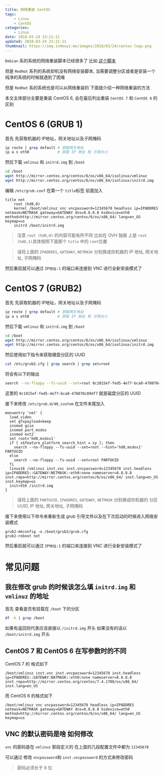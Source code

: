 ```yaml
---
title: 网络重装 CentOS
tags: 
    - Linux
    - CentOS
categories:
    - Linux
date: 2018-03-24 23:21:11
updated: 2018-03-24 23:21:11
thumbnail: https://img.indexyz.me/images/2018/03/24/centos-logo.png
---
```

`Debian` 系的系统的网络重装脚本已经很多了 比如 [这个脚本](https://moeclub.org/2017/03/25/82/)

但是 `RedHat` 系列的系统却机没有网络安装脚本, 当需要调整分区或者是安装一个纯净的系统的时候就遇到了困难

但是 `RedHat` 系的系统也是可以从网络重装的 下面就介绍一种网络重装的方法

<!-- more -->

本文主体部分主要是重装 CentOS 6, 会在最后列出重装 `CentOS 7` 和 `CentOS 6` 的区别 

# CentOS 6 (GRUB 1)

首先 先获取机器的 IP地址，网关地址以及子网掩码

```bash
ip route | grep default # 获取网关地址
ip a s eth0             # 获取 IP 地址 和 子网大小
```

然后下载 `vmlinuz` 和 `initrd.img` 到 `/boot`

```bash
cd /boot
wget http://mirror.centos.org/centos/6/os/x86_64/isolinux/vmlinuz
wget http://mirror.centos.org/centos/6/os/x86_64/isolinux/initrd.img
```

编辑 `/etc/grub.conf` 在第一个 `title`标签 前面加入

```
title net
    root (hd0,0)
    kernel /boot/vmlinuz vnc vncpassword=12345678 headless ip=IPADDRES netmask=NETMASK gateway=GATEWAY dns=8.8.8.8 ksdevice=eth0 method=http://mirror.centos.org/centos/6/os/x86_64/ lang=en_US keymap=us
    initrd /boot/initrd.img
```

> 注意 `root (hd0,0)` 的内容可能有所不同 比如在 OVH 独服 上是 `root (hd0,1)`具体按照下面那个 `title` 中的 `root`位置

> 请将上面的 `IPADDRES`, `GATEWAY`, `NETMASK` 分别换成你机器的 IP 地址, 网关地址, 子网掩码

然后重启就可以通过 `IP地址:1` 的端口来连接到 VNC 进行全新安装模式了

# CentOS 7 (GRUB2)

首先 先获取机器的 IP地址，网关地址以及子网掩码

```bash
ip route | grep default # 获取网关地址
ip a s eth0             # 获取 IP 地址 和 子网大小
```

然后下载 `vmlinuz` 和 `initrd.img` 到 `/boot`

```bash
cd /boot
wget http://mirror.centos.org/centos/6/os/x86_64/isolinux/vmlinuz
wget http://mirror.centos.org/centos/6/os/x86_64/isolinux/initrd.img
```

然后使用如下指令来获取硬盘分区的 UUID

```bash
cat /etc/grub2.cfg | grep search | grep set=root
```

将会有以下的输出

```bash
search --no-floppy --fs-uuid --set=root 8c1015ef-fed5-4e77-bca0-478070c89df7
```

这里的 `8c1015ef-fed5-4e77-bca0-478070c89df7` 就是磁盘分区的 UUID

接下来修改 `/etc/grub.d/40_custom` 在文件末尾加入

```
menuentry 'net' {
  load_video
  set gfxpayload=keep
  insmod gzio
  insmod part_msdos
  insmod ext2
  set root='hd0,msdos1'
  if [ x$feature_platform_search_hint = xy ]; then
    search --no-floppy --fs-uuid --set=root --hint='hd0,msdos1' PARTUUID
  else
    search --no-floppy --fs-uuid --set=root PARTUUID
  fi
  linux16 /vmlinuz inst.vnc inst.vncpassword=12345678 inst.headless ip=IPADDRES::GATEWAY:NETMASK::eth0:none nameserver=8.8.8.8 inst.repo=http://mirror.centos.org/centos/6/os/x86_64/ inst.lang=en_US inst.keymap=us
  initrd16 /initrd.img
}
```

> 请将上面的 `PARTUUID`, `IPADDRES`, `GATEWAY`, `NETMASK` 分别换成你机器的 分区 UUID, IP 地址, 网关地址, 子网掩码

接下来使用以下命令来重新生成 grub 引导文件以及在下次启动的时候进入网络安装模式

```
grub2-mkconfig -o /boot/grub2/grub.cfg
grub2-reboot net
```

然后重启就可以通过 `IP地址:1` 的端口来连接到 VNC 进行全新安装模式了

# 常见问题

## 我在修改 grub 的时候该怎么填 `initrd.img` 和 `vmlinuz` 的地址

首先 查看是否有挂载在 `/boot` 下的分区

```bash
df -h | grep /boot
```

 如果有返回则代表应该直接以 `/initrd.img` 开头 如果没有的话以 `/boot/initrd.img` 开头

## CentOS 7 和 CentOS 6 在写参数时的不同

CentOS 7 的 格式如下

```
/boot/vmlinuz inst.vnc inst.vncpassword=12345678 inst.headless ip=IPADDRES::GATEWAY:NATMASK::eth0:none nameserver=8.8.8.8 inst.repo=http://mirror.centos.org/centos/7.4.1708/os/x86_64/ inst.lang=en_US
```

而 CentOS 6 的格式如下

```
/boot/vmlinuz vnc vncpassword=12345678 headless ip=IPADDRES netmask=NETMASK gateway=GATEWAY dns=8.8.8.8 ksdevice=eth0 method=http://mirror.centos.org/centos/6/os/x86_64/ lang=en_US keymap=us
```

## VNC 的默认密码是啥 如何修改

`vnc` 的密码是在 `vmlinuz` 那段定义的 在上面的几段配置文件中都为 `12345678`

可以通过 修改 `vncpassword`和 `inst.vncpassword` 的方式来修改密码 

> 密码必须长于 8 位

